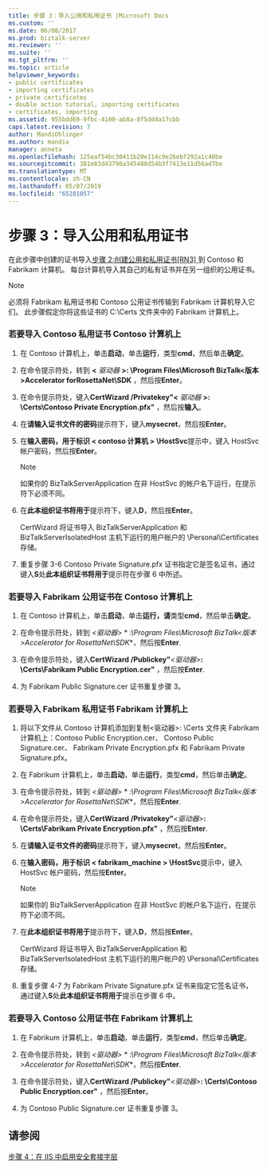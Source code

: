 ```yaml
---
title: 步骤 3：导入公用和私用证书 |Microsoft Docs
ms.custom: ''
ms.date: 06/08/2017
ms.prod: biztalk-server
ms.reviewer: ''
ms.suite: ''
ms.tgt_pltfrm: ''
ms.topic: article
helpviewer_keywords:
- public certificates
- importing certificates
- private certificates
- double action tutorial, importing certificates
- certificates, importing
ms.assetid: 955bdd69-9fbc-4100-ab8a-8f5dd4a17cbb
caps.latest.revision: 7
author: MandiOhlinger
ms.author: mandia
manager: anneta
ms.openlocfilehash: 125eaf54bc30411b20e114c9e26ebf292a1c40be
ms.sourcegitcommit: 381e83d43796a345488d54b3f7413e11d56ad7be
ms.translationtype: MT
ms.contentlocale: zh-CN
ms.lasthandoff: 05/07/2019
ms.locfileid: "65281057"
---
```

# <a name="step-3-importing-public-and-private-certificates"></a>步骤 3：导入公用和私用证书
在此步骤中创建的证书导入[步骤 2:创建公用和私用证书&#91;RN3&#93; ](../../adapters-and-accelerators/accelerator-rosettanet/step-2-creating-public-and-private-certificates.md)到 Contoso 和 Fabrikam 计算机。 每台计算机导入其自己的私有证书并在另一组织的公用证书。  
  
> [!NOTE]
>  必须将 Fabrikam 私用证书和 Contoso 公用证书传输到 Fabrikam 计算机导入它们。 此步骤假定你将这些证书的 C:\Certs 文件夹中的 Fabrikam 计算机上。  
  
### <a name="to-import-the-contoso-private-certificates-on-the-contoso-computer"></a>若要导入 Contoso 私用证书 Contoso 计算机上  
  
1. 在 Contoso 计算机上，单击**启动**，单击**运行**，类型**cmd**，然后单击**确定**。  
  
2. 在命令提示符处，转到 **\<** <em>驱动器</em> **\>: \Program Files\Microsoft BizTalk\<版本\>Accelerator forRosettaNet\SDK** ，然后按**Enter**。  
  
3. 在命令提示符处，键入**CertWizard /Privatekey"\<** <em>驱动器</em> **\>: \Certs\Contoso Private Encryption.pfx"** ，然后按**输入**。  
  
4. 在**请输入证书文件的密码**提示符下，键入**mysecret**，然后按**Enter**。  
  
5. 在**输入密码，用于标识 < contoso 计算机 > \HostSvc**提示中，键入 HostSvc 帐户密码，然后按**Enter**。  
  
   > [!NOTE]
   >  如果你的 BizTalkServerApplication 在非 HostSvc 的帐户名下运行，在提示符下必须不同。  
  
6. 在**此本组织证书将用于**提示符下，键入**D**，然后按**Enter**。  
  
    CertWizard 将证书导入 BizTalkServerApplication 和 BizTalkServerIsolatedHost 主机下运行的用户帐户的 \Personal\Certificates 存储。  
  
7. 重复步骤 3-6 Contoso Private Signature.pfx 证书指定它是签名证书，通过键入**S**处**此本组织证书将用于**提示符在步骤 6 中所述。  
  
### <a name="to-import-the-fabrikam-public-certificates-on-the-contoso-computer"></a>若要导入 Fabrikam 公用证书在 Contoso 计算机上  
  
1.  在 Contoso 计算机上，单击**启动**，单击**运行，请**类型**cmd**，然后单击**确定**。  
  
2.  在命令提示符处，转到 *\<驱动器\>* * *:\Program Files\Microsoft BizTalk\<版本\>Accelerator for RosettaNet\SDK**，然后按**Enter**.  
  
3.  在命令提示符处，键入**CertWizard /Publickey"***\<驱动器\>***: \Certs\Fabrikam Public Encryption.cer"** ，然后按**Enter**.  
  
4.  为 Fabrikam Public Signature.cer 证书重复步骤 3。  
  
### <a name="to-import-the-fabrikam-private-certificates-on-the-fabrikam-computer"></a>若要导入 Fabrikam 私用证书 Fabrikam 计算机上  
  
1.  将以下文件从 Contoso 计算机添加到复制\<驱动器\>: \Certs 文件夹 Fabrikam 计算机上：Contoso Public Encryption.cer、 Contoso Public Signature.cer、 Fabrikam Private Encryption.pfx 和 Fabrikam Private Signature.pfx。  
  
2.  在 Fabrikum 计算机上，单击**启动**，单击**运行**，类型**cmd**，然后单击**确定**。  
  
3.  在命令提示符处，转到 *\<驱动器\>* * *:\Program Files\Microsoft BizTalk\<版本\>Accelerator for RosettaNet\SDK**，然后按**Enter**.  
  
4.  在命令提示符处，键入**CertWizard /Privatekey"***\<驱动器\>***: \Certs\Fabrikam Private Encryption.pfx"** ，然后按**Enter**.  
  
5.  在**请输入证书文件的密码**提示符下，键入**mysecret**，然后按**Enter**。  
  
6.  在**输入密码，用于标识 < fabrikam_machine > \HostSvc**提示中，键入 HostSvc 帐户密码，然后按**Enter**。  
  
    > [!NOTE]
    >  如果你的 BizTalkServerApplication 在非 HostSvc 的帐户名下运行，在提示符下必须不同。  
  
7.  在**此本组织证书将用于**提示符下，键入**D**，然后按**Enter**。  
  
     CertWizard 将证书导入 BizTalkServerApplication 和 BizTalkServerIsolatedHost 主机下运行的用户帐户的 \Personal\Certificates 存储。  
  
8.  重复步骤 4-7 为 Fabrikam Private Signature.pfx 证书来指定它签名证书，通过键入**S**处**此本组织证书将用于**提示在步骤 6 中。  
  
### <a name="to-import-the-contoso-public-certificates-on-the-fabrikam-computer"></a>若要导入 Contoso 公用证书在 Fabrikam 计算机上  
  
1.  在 Fabrikum 计算机上，单击**启动**，单击**运行**，类型**cmd**，然后单击**确定**。  
  
2.  在命令提示符处，转到 *\<驱动器\>* * *:\Program Files\Microsoft BizTalk\<版本\>Accelerator for RosettaNet\SDK**，然后按**Enter**.  
  
3.  在命令提示符处，键入**CertWizard /Publickey"***\<驱动器\>***: \Certs\Contoso Public Encryption.cer"** ，然后按**Enter**。  
  
4.  为 Contoso Public Signature.cer 证书重复步骤 3。  
  
## <a name="see-also"></a>请参阅  
 [步骤 4：在 IIS 中启用安全套接字层](../../adapters-and-accelerators/accelerator-rosettanet/step-4-enabling-secure-sockets-layer-in-iis.md)